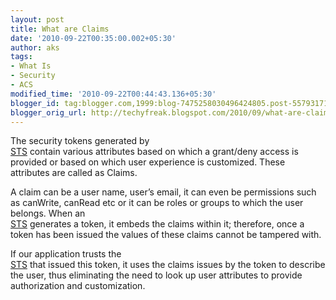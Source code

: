 ```yaml
---
layout: post
title: What are Claims
date: '2010-09-22T00:35:00.002+05:30'
author: aks
tags:
- What Is
- Security
- ACS
modified_time: '2010-09-22T00:44:43.136+05:30'
blogger_id: tag:blogger.com,1999:blog-7475258030496424805.post-5579317129134518329
blogger_orig_url: http://techyfreak.blogspot.com/2010/09/what-are-claims.html
---
```


The security tokens generated by  
[STS](http://techyfreak.blogspot.com/2010/09/what-is-security-token-service-sts.html) 
contain various attributes based on which a grant/deny access is provided or 
based on which user experience is customized. These attributes are called as 
Claims. 

A claim can be a <span class="fullpost">user name, user’s email, it can even 
be permissions such as canWrite, canRead etc or it can be roles or groups to 
which the user belongs. When an  
[STS](http://techyfreak.blogspot.com/2010/09/what-is-security-token-service-sts.html) 
generates a token, it embeds the claims within it; therefore, once a token has 
been issued the values of these claims cannot be tampered with. 

If our application trusts the  
[STS](http://techyfreak.blogspot.com/2010/09/what-is-security-token-service-sts.html) 
that issued this token, it uses the claims issues by the token to describe the 
user, thus eliminating the need to look up user attributes to provide 
authorization and customization. 